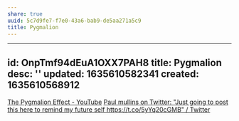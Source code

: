 ```yaml
---
share: true
uuid: 5c7d9fe7-f7e0-43a6-bab9-de5aa271a5c9
title: Pygmalion
---
```

---
id: OnpTmf94dEuA1OXX7PAH8
title: Pygmalion
desc: ''
updated: 1635610582341
created: 1635610568912
---

[The Pygmalion Effect - YouTube](https://www.youtube.com/watch?v=4aN5TbGW5JA)
[Paul mullins on Twitter: "Just going to post this here to remind my future self https://t.co/5yYq20cGMB" / Twitter](https://twitter.com/PaulWMullins/status/1454476825963507720)